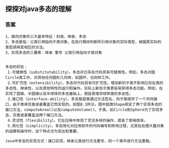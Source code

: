 
## 探探对java多态的理解

### 答案

	1、面向对象的三大基本特征：封装、继承、多态
	2、多态是指：父类引用指向子类对象，在执行期间判断所引用对象的实际类型，根据其实际的类型调用其相应的方法。
	3、实现多态的三要素：继承 重写 父类引用指向子类对象


	多态的好处：
     1.可替换性（substitutability）。多态对已存在代码具有可替换性。例如，多态对圆Circle类工作，对其他任何圆形几何体，如圆环，也同样工作。
	 2.可扩充性（extensibility）。多态对代码具有可扩充性。增加新的子类不影响已存在类的多态性、继承性，以及其他特性的运行和操作。实际上新加子类更容易获得多态功能。例如，在实现了圆锥、半圆锥以及半球体的多态基础上，很容易增添球体类的多态性。
	 3.接口性（interface-ability）。多态是超类通过方法签名，向子类提供了一个共同接口，由子类来完善或者覆盖它而实现的。如图8.3所示。图中超类Shape规定了两个实现多态的接口方法，computeArea()以及computeVolume()。子类，如Circle和Sphere为了实现多态，完善或者覆盖这两个接口方法。
	 4.灵活性（flexibility）。它在应用中体现了灵活多样的操作，提高了使用效率。
	 5.简化性（simplicity）。多态简化对应用软件的代码编写和修改过程，尤其在处理大量对象的运算和操作时，这个特点尤为突出和重要。
	
	Java中多态的实现方式：接口实现，继承父类进行方法重写，同一个类中进行方法重载。